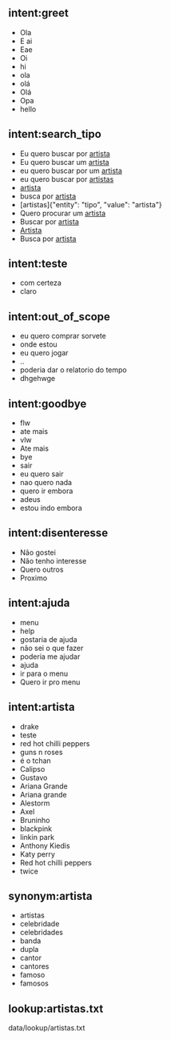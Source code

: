 ## intent:greet
- Ola
- E ai
- Eae
- Oi
- hi
- ola
- olá
- Olá
- Opa
- hello

## intent:search_tipo
- Eu quero buscar por [artista](tipo)
- Eu quero buscar um [artista](tipo)
- eu quero buscar por um [artista](tipo)
- eu quero buscar por [artistas](tipo)
- [artista](tipo)
- busca por [artista](tipo)
- [artistas]{"entity": "tipo", "value": "artista"}
- Quero procurar um [artista](tipo)
- Buscar por [artista](tipo)
- [Artista](tipo)
- Busca por [artista](tipo)

## intent:teste
- com certeza
- claro

## intent:out_of_scope
- eu quero comprar sorvete
- onde estou
- eu quero jogar
- ..
- poderia dar o relatorio do tempo
- dhgehwge

## intent:goodbye
- flw
- ate mais
- vlw
- Ate mais
- bye
- sair
- eu quero sair
- nao quero nada
- quero ir embora
- adeus
- estou indo embora

## intent:disenteresse
- Não gostei
- Não tenho interesse
- Quero outros
- Proximo

## intent:ajuda
- menu
- help
- gostaria de ajuda
- não sei o que fazer
- poderia me ajudar
- ajuda
- ir para o menu
- Quero ir pro menu

## intent:artista
- drake
- teste
- red hot chilli peppers
- guns n roses
- é o tchan
- Calipso
- Gustavo
- Ariana Grande
- Ariana grande
- Alestorm
- Axel
- Bruninho
- blackpink
- linkin park
- Anthony Kiedis
- Katy perry
- Red hot chilli peppers
- twice

## synonym:artista
- artistas
- celebridade
- celebridades
- banda
- dupla
- cantor
- cantores
- famoso
- famosos

## lookup:artistas.txt
  data/lookup/artistas.txt
